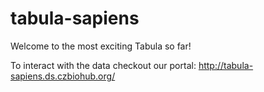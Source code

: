 # tabula-sapiens

Welcome to the most exciting Tabula so far!

To interact with the data checkout our portal: http://tabula-sapiens.ds.czbiohub.org/
